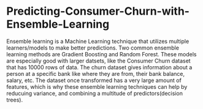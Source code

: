 # Predicting-Consumer-Churn-with-Ensemble-Learning
Ensemble learning is a Machine Learning technique that utilizes multiple learners/models to make better predictions. Two common ensemble learning methods are Gradient Boosting and Random Forest. These models are especially good with larger datsets, like the Consumer Churn dataset that has 10000 rows of data.
The churn dataset gives information about a person at a specific bank like where they are from, their bank balance, salary, etc. The dataset once transformed has a very large amount of features, which is why these ensemble learning techniques can help by reducuing variance, and combining a multitude of predictors(decision trees).
